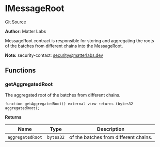 # IMessageRoot
[Git Source](https://github.com/matter-labs/zksync-contracts/blob/a1506a91fd7e3b73aa6fe10caf12e32f39e26211/contracts/system-contracts/interfaces/IMessageRoot.sol)

**Author:**
Matter Labs

MessageRoot contract is responsible for storing and aggregating the roots of the batches from different chains into the MessageRoot.

**Note:**
security-contact: security@matterlabs.dev


## Functions
### getAggregatedRoot

The aggregated root of the batches from different chains.


```solidity
function getAggregatedRoot() external view returns (bytes32 aggregatedRoot);
```
**Returns**

|Name|Type|Description|
|----|----|-----------|
|`aggregatedRoot`|`bytes32`|of the batches from different chains.|


